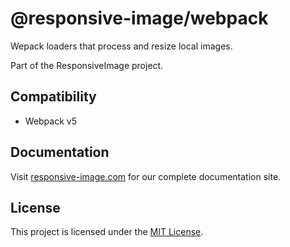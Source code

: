 # @responsive-image/webpack

Wepack loaders that process and resize local images.

Part of the ResponsiveImage project.

## Compatibility

- Webpack v5

## Documentation

Visit [responsive-image.com](https://responsive-image.com) for our complete documentation site.

## License

This project is licensed under the [MIT License](../../LICENSE.md).
